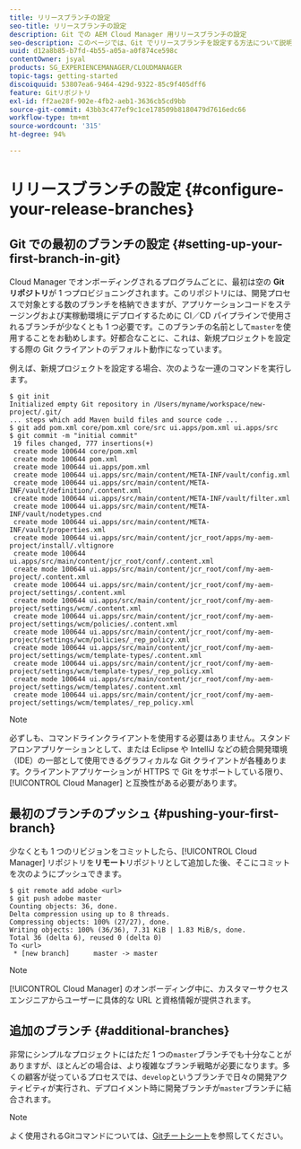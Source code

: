 ```yaml
---
title: リリースブランチの設定
seo-title: リリースブランチの設定
description: Git での AEM Cloud Manager 用リリースブランチの設定
seo-description: このページでは、Git でリリースブランチを設定する方法について説明します。
uuid: d12a8b85-b7fd-4b55-a05a-a0f874ce598c
contentOwner: jsyal
products: SG_EXPERIENCEMANAGER/CLOUDMANAGER
topic-tags: getting-started
discoiquuid: 53807ea6-9464-429d-9322-85c9f405dff6
feature: Gitリポジトリ
exl-id: ff2ae28f-902e-4fb2-aeb1-3636cb5cd9bb
source-git-commit: 43bb3c477ef9c1ce178509b8180479d7616edc66
workflow-type: tm+mt
source-wordcount: '315'
ht-degree: 94%

---
```


# リリースブランチの設定 {#configure-your-release-branches}

## Git での最初のブランチの設定 {#setting-up-your-first-branch-in-git}

Cloud Manager でオンボーディングされるプログラムごとに、最初は空の **Git リポジトリ**&#x200B;が 1 つプロビジョニングされます。このリポジトリには、開発プロセスで対象とする数のブランチを格納できますが、アプリケーションコードをステージングおよび実稼動環境にデプロイするために CI／CD パイプラインで使用されるブランチが少なくとも 1 つ必要です。このブランチの名前として`master`を使用することをお勧めします。好都合なことに、これは、新規プロジェクトを設定する際の Git クライアントのデフォルト動作になっています。

例えば、新規プロジェクトを設定する場合、次のような一連のコマンドを実行します。

```shell
$ git init
Initialized empty Git repository in /Users/myname/workspace/new-project/.git/
... steps which add Maven build files and source code ...
$ git add pom.xml core/pom.xml core/src ui.apps/pom.xml ui.apps/src
$ git commit -m "initial commit"
 19 files changed, 777 insertions(+)
 create mode 100644 core/pom.xml
 create mode 100644 pom.xml
 create mode 100644 ui.apps/pom.xml
 create mode 100644 ui.apps/src/main/content/META-INF/vault/config.xml
 create mode 100644 ui.apps/src/main/content/META-INF/vault/definition/.content.xml
 create mode 100644 ui.apps/src/main/content/META-INF/vault/filter.xml
 create mode 100644 ui.apps/src/main/content/META-INF/vault/nodetypes.cnd
 create mode 100644 ui.apps/src/main/content/META-INF/vault/properties.xml
 create mode 100644 ui.apps/src/main/content/jcr_root/apps/my-aem-project/install/.vltignore
 create mode 100644 ui.apps/src/main/content/jcr_root/conf/.content.xml
 create mode 100644 ui.apps/src/main/content/jcr_root/conf/my-aem-project/.content.xml
 create mode 100644 ui.apps/src/main/content/jcr_root/conf/my-aem-project/settings/.content.xml
 create mode 100644 ui.apps/src/main/content/jcr_root/conf/my-aem-project/settings/wcm/.content.xml
 create mode 100644 ui.apps/src/main/content/jcr_root/conf/my-aem-project/settings/wcm/policies/.content.xml
 create mode 100644 ui.apps/src/main/content/jcr_root/conf/my-aem-project/settings/wcm/policies/_rep_policy.xml
 create mode 100644 ui.apps/src/main/content/jcr_root/conf/my-aem-project/settings/wcm/template-types/.content.xml
 create mode 100644 ui.apps/src/main/content/jcr_root/conf/my-aem-project/settings/wcm/template-types/_rep_policy.xml
 create mode 100644 ui.apps/src/main/content/jcr_root/conf/my-aem-project/settings/wcm/templates/.content.xml
 create mode 100644 ui.apps/src/main/content/jcr_root/conf/my-aem-project/settings/wcm/templates/_rep_policy.xml
```

>[!NOTE]
>
>必ずしも、コマンドラインクライアントを使用する必要はありません。スタンドアロンアプリケーションとして、または Eclipse や IntelliJ などの統合開発環境（IDE）の一部として使用できるグラフィカルな Git クライアントが各種あります。クライアントアプリケーションが HTTPS で Git をサポートしている限り、[!UICONTROL Cloud Manager] と互換性がある必要があります。

## 最初のブランチのプッシュ {#pushing-your-first-branch}

少なくとも 1 つのリビジョンをコミットしたら、[!UICONTROL Cloud Manager] リポジトリを&#x200B;**リモート**&#x200B;リポジトリとして追加した後、そこにコミットを次のようにプッシュできます。

```shell
$ git remote add adobe <url>
$ git push adobe master
Counting objects: 36, done.
Delta compression using up to 8 threads.
Compressing objects: 100% (27/27), done.
Writing objects: 100% (36/36), 7.31 KiB | 1.83 MiB/s, done.
Total 36 (delta 6), reused 0 (delta 0)
To <url>
 * [new branch]      master -> master
```

>[!NOTE]
>
>[!UICONTROL Cloud Manager] のオンボーディング中に、カスタマーサクセスエンジニアからユーザーに具体的な URL と資格情報が提供されます。

## 追加のブランチ {#additional-branches}

非常にシンプルなプロジェクトにはただ 1 つの`master`ブランチでも十分なことがありますが、ほとんどの場合は、より複雑なブランチ戦略が必要になります。多くの顧客が従っているプロセスでは、`develop`というブランチで日々の開発アクティビティが実行され、デプロイメント時に開発ブランチが`master`ブランチに結合されます。

>[!NOTE]
>
>よく使用されるGitコマンドについては、[Gitチートシート](https://github.github.com/training-kit/downloads/github-git-cheat-sheet)を参照してください。
